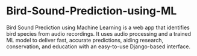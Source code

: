 # Bird-Sound-Prediction-using-ML
Bird Sound Prediction using Machine Learning is a web app that identifies bird species from audio recordings. It uses audio processing and a trained ML model to deliver fast, accurate predictions, aiding research, conservation, and education with an easy-to-use Django-based interface.
